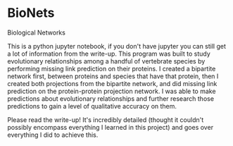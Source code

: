 # BioNets

Biological Networks


This is a python jupyter notebook, if you don't have jupyter you can still get a lot of information from the write-up.
This program was built to study evolutionary relationships among a handful of vertebrate species by performing missing link prediction on their proteins. 
I created a bipartite network first, between proteins and species that have that protein, then I created both projections from the bipartite network, and did missing link prediction on the protein-protein projection network. 
I was able to make predictions about evolutionary relationships and further research those predictions to gain a level of qualitative accuracy on them. 

Please read the write-up! It's incredibly detailed (thought it couldn't possibly encompass everything I learned in this project) and goes over everything I did to achieve this. 
